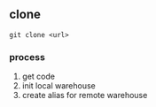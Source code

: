##  clone

```shell
git clone <url>
```

###   process
1. get code
2. init local warehouse
3. create alias for remote warehouse 
